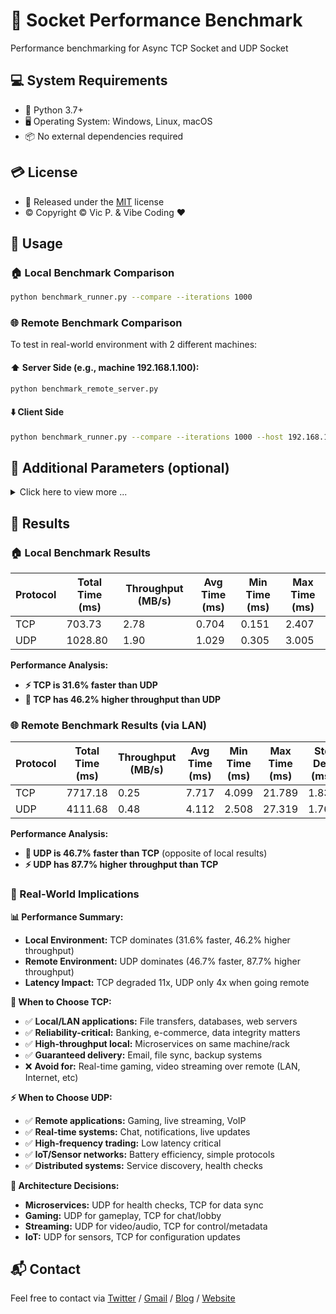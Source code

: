 # 🚀 Socket Performance Benchmark

Performance benchmarking for Async TCP Socket and UDP Socket

## 💻 System Requirements

- 🐍 Python 3.7+
- 🖥️ Operating System: Windows, Linux, macOS
- 📦 No external dependencies required

## 💳 License
- 📰 Released under the [MIT](LICENSE) license
- ©️ Copyright © Vic P. & Vibe Coding ❤️

## 🎯 Usage

### 🏠 Local Benchmark Comparison
```bash
python benchmark_runner.py --compare --iterations 1000
```

### 🌐 Remote Benchmark Comparison

To test in real-world environment with 2 different machines:

#### ⬆️ Server Side (e.g., machine 192.168.1.100):
```bash
python benchmark_remote_server.py
```

#### ⬇️ Client Side
```bash
python benchmark_runner.py --compare --iterations 1000 --host 192.168.1.100
```

## 📖 Additional Parameters (optional)
<details>
<summary>Click here to view more ...</summary>

📃 Parameters

- `--tcp`: Run TCP benchmark only
- `--udp`: Run UDP benchmark only
- `--compare`: Run both benchmarks and compare results
- `--host`: Host address (default: localhost)
- `--data-size`: Data size in bytes (default: 1024 = 1KiB)
- `--iterations`: Number of iterations (default: 1000)

⚙️ Custom parameter examples

```bash
# Run TCP benchmark only
python benchmark_runner.py --tcp

# Run UDP benchmark only
python benchmark_runner.py --udp

# Run with 500 iterations
python benchmark_runner.py --compare --iterations 500

# Run with 2KiB data size
python benchmark_runner.py --compare --data-size 2048
```

💻 Command Line (for additional testing with iperf3)

```bash
iperf3 -s -p 8888
iperf3 -c 192.168.1.5 -p 8888 -l 1024 -f M

iperf3 -s -p 8889
iperf3 -c 192.168.1.5 -p 8889 -u -l 1024 -f M
```
</details>

## 📰 Results

### 🏠 Local Benchmark Results

| Protocol | Total Time (ms) | Throughput (MB/s) | Avg Time (ms) | Min Time (ms) | Max Time (ms) |
|----------|----------------|-------------------|---------------|---------------|---------------|
| TCP      | 703.73         | 2.78              | 0.704         | 0.151         | 2.407         |
| UDP      | 1028.80        | 1.90              | 1.029         | 0.305         | 3.005         |

**Performance Analysis:**
- **⚡ TCP is 31.6% faster than UDP**
- **🚀 TCP has 46.2% higher throughput than UDP**

### 🌐 Remote Benchmark Results (via LAN)

| Protocol | Total Time (ms) | Throughput (MB/s) | Avg Time (ms) | Min Time (ms) | Max Time (ms) | Std Dev (ms) |
|----------|----------------|-------------------|---------------|---------------|---------------|--------------|
| TCP      | 7717.18        | 0.25              | 7.717         | 4.099         | 21.789        | 1.837        |
| UDP      | 4111.68        | 0.48              | 4.112         | 2.508         | 27.319        | 1.761        |

**Performance Analysis:**
- **🚀 UDP is 46.7% faster than TCP** (opposite of local results)
- **⚡ UDP has 87.7% higher throughput than TCP**

### 🎯 Real-World Implications

**📊 Performance Summary:**
- **Local Environment:** TCP dominates (31.6% faster, 46.2% higher throughput)
- **Remote Environment:** UDP dominates (46.7% faster, 87.7% higher throughput)
- **Latency Impact:** TCP degraded 11x, UDP only 4x when going remote

**🔧 When to Choose TCP:**
- ✅ **Local/LAN applications:** File transfers, databases, web servers
- ✅ **Reliability-critical:** Banking, e-commerce, data integrity matters
- ✅ **High-throughput local:** Microservices on same machine/rack
- ✅ **Guaranteed delivery:** Email, file sync, backup systems
- ❌ **Avoid for:** Real-time gaming, video streaming over remote (LAN, Internet, etc)

**⚡ When to Choose UDP:**
- ✅ **Remote applications:** Gaming, live streaming, VoIP
- ✅ **Real-time systems:** Chat, notifications, live updates
- ✅ **High-frequency trading:** Low latency critical
- ✅ **IoT/Sensor networks:** Battery efficiency, simple protocols
- ✅ **Distributed systems:** Service discovery, health checks

**🎯 Architecture Decisions:**
- **Microservices:** UDP for health checks, TCP for data sync
- **Gaming:** UDP for gameplay, TCP for chat/lobby
- **Streaming:** UDP for video/audio, TCP for control/metadata
- **IoT:** UDP for sensors, TCP for configuration updates

## 📬 Contact
Feel free to contact via [Twitter](https://twitter.com/vic4key) / [Gmail](mailto:vic4key@gmail.com) / [Blog](https://blog.vic.onl/) / [Website](https://vic.onl/)
